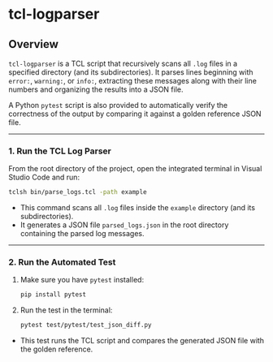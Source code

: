# tcl-logparser

## Overview

`tcl-logparser` is a TCL script that recursively scans all `.log` files in a specified directory (and its subdirectories). It parses lines beginning with `error:`, `warning:`, or `info:`, extracting these messages along with their line numbers and organizing the results into a JSON file.

A Python `pytest` script is also provided to automatically verify the correctness of the output by comparing it against a golden reference JSON file.

---

### 1. Run the TCL Log Parser

From the root directory of the project, open the integrated terminal in Visual Studio Code and run:

```sh
tclsh bin/parse_logs.tcl -path example
```

- This command scans all `.log` files inside the `example` directory (and its subdirectories).
- It generates a JSON file `parsed_logs.json` in the root directory containing the parsed log messages.

---

### 2. Run the Automated Test

1. Make sure you have `pytest` installed:

    ```sh
    pip install pytest
    ```

2. Run the test in the terminal:

    ```sh
    pytest test/pytest/test_json_diff.py
    ```

- This test runs the TCL script and compares the generated JSON file with the golden reference.
